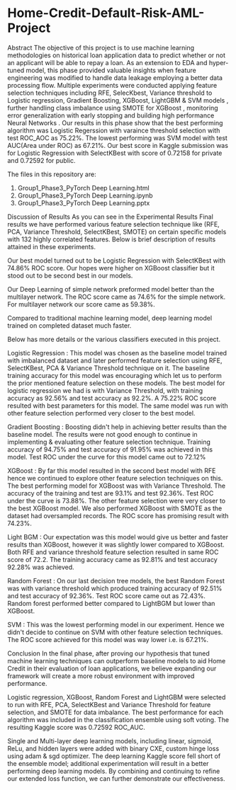 # Home-Credit-Default-Risk-AML-Project

Abstract
The objective of this project is to use machine learning methodologies on historical loan application data to predict whether or not an applicant will be able to repay a loan. As an extension to EDA and hyper-tuned model, this phase provided valuable insights when feature engineering was modified to handle data leakage employing a better data processing flow. Multiple experiments were conducted applying feature selection techniques including RFE, SelecKbest, Variance threshold to Logistic regression, Gradient Boosting, XGBoost, LightGBM & SVM models , further handling class imbalance using SMOTE for XGBoost , monitoring error generalization with early stopping and building high performance Neural Networks . Our results in this phase show that the best performing algorithm was Logistic Regerssion with varaince threshold selection with test ROC_AOC as 75.22%. The lowest performing was SVM model with test AUC(Area under ROC) as 67.21%. Our best score in Kaggle submission was for Logistic Regression with SelectKBest with score of 0.72158 for private and 0.72592 for public.

The files in this repository are:

1. Group1_Phase3_PyTorch Deep Learning.html
2. Group1_Phase3_PyTorch Deep Learning.ipynb
3. Group1_Phase3_PyTorch Deep Learning.pptx


Discussion of Results
As you can see in the Experimental Results Final results we have performed various feature selection technique like (RFE, PCA, Variance Threshold, SelectKBest, SMOTE) on certain specific models with 132 highly correlated features. Below is brief description of results attained in these experiments.

Our best model turned out to be Logistic Regression with SelectKBest with 74.86% ROC score. Our hopes were higher on XGBoost classifier but it stood out to be second best in our models.

Our Deep Learning of simple network preformed model better than the multilayer network. The ROC score came as 74.6% for the simple network. For multilayer network our score came as 59.38%.

Compared to traditional machine learning model, deep learning model trained on completed dataset much faster.

Below has more details or the various classifiers executed in this project.

Logistic Regression : This model was chosen as the baseline model trained with imbalanced dataset and later performed feature selection using RFE, SelectKBest, PCA & Variance Threshold technique on it. The baseline training accuracy for this model was encouraging which let us to perform the prior mentioned feature selection on these models. The best model for logistic regression we had is with Variance Threshold, with training accuracy as 92.56% and test accuracy as 92.2%. A 75.22% ROC score resulted with best parameters for this model. The same model was run with other feature selection performed very closer to the best model.

Gradient Boosting : Boosting didn't help in achieving better results than the baseline model. The results were not good enough to continue in implementing & evaluating other feature selection technique. Training accuracy of 94.75% and test accuracy of 91.95% was achieved in this model. Test ROC under the curve for this model came out to 72.12%

XGBoost : By far this model resulted in the second best model with RFE hence we continued to explore other feature selection techniques on this. The best performing model for XGBoost was with Variance Threshold. The accuracy of the training and test are 93.1% and test 92.36%. Test ROC under the curve is 73.88%. The other feature selection were very closer to the best XGBoost model. We also performed XGBoost with SMOTE as the dataset had oversampled records. The ROC score has promising result with 74.23%.

Light BGM : Our expectation was this model would give us better and faster results than XGBoost, however it was slightly lower compared to XGBoost. Both RFE and variance threshold feature selection resulted in same ROC score of 72.2. The training accuracy came as 92.81% and test accuracy 92.28% was achieved.

Random Forest : On our last decision tree models, the best Random Forest was with variance threshold which produced training accuracy of 92.51% and test accuracy of 92.36%. Test ROC score came out as 72.43%. Random forest performed better compared to LightBGM but lower than XGBoost.

SVM : This was the lowest performing model in our experiment. Hence we didn't decide to continue on SVM with other feature selection techniques. The ROC score achieved for this model was way lower i.e. is 67.21%.

Conclusion
In the final phase, after proving our hypothesis that tuned machine learning techniques can outperform baseline models to aid Home Credit in their evaluation of loan applications, we believe expanding our framework will create a more robust environment with improved performance.

Logistic regression, XGBoost, Random Forest and LightGBM were selected to run with RFE, PCA, SelectKBest and Variance Threshold for feature selection, and SMOTE for data imbalance. The best performance for each algorithm was included in the classification ensemble using soft voting. The resulting Kaggle score was 0.72592 ROC_AUC.

Single and Multi-layer deep learning models, including linear, sigmoid, ReLu, and hidden layers were added with binary CXE, custom hinge loss using adam & sgd optimizer. The deep learning Kaggle score fell short of the ensemble model; additional experimentation will result in a better performing deep learning models. By combining and continuing to refine our extended loss function, we can further demonstrate our effectiveness.
